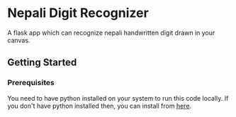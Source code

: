# Nepali Digit Recognizer
A flask app which can recognize nepali handwritten digit drawn in your canvas.

## Getting Started

### Prerequisites

You need to have python installed on your system to run this code locally. If you don't have python installed then, you can install from [here](https://docs.conda.io/en/latest/miniconda.html).


